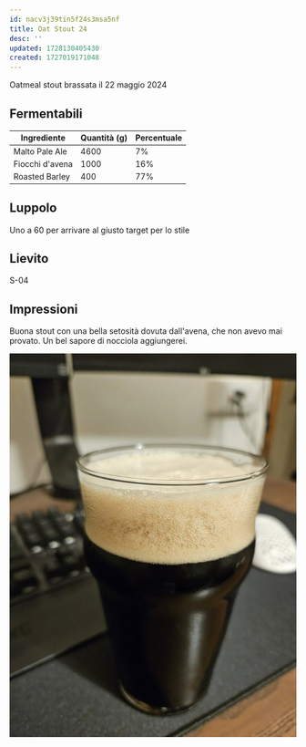 ```yaml
---
id: nacv3j39tin5f24s3msa5nf
title: Oat Stout 24
desc: ''
updated: 1728130405430
created: 1727019171048
---
```

Oatmeal stout brassata il 22 maggio 2024

## Fermentabili

| Ingrediente     | Quantità (g) | Percentuale |
| --------------- | ------------ | ----------- |
| Malto Pale Ale  | 4600         | 7%          |
| Fiocchi d'avena | 1000         | 16%         |
| Roasted Barley  | 400          | 77%         |

## Luppolo

Uno a 60 per arrivare al giusto target per lo stile

## Lievito

S-04

## Impressioni

Buona stout con una bella setosità dovuta dall'avena, che non avevo mai provato.
Un bel sapore di nocciola aggiungerei.

![asd](./assets/images/2024-10-05-14-08-24.png)
